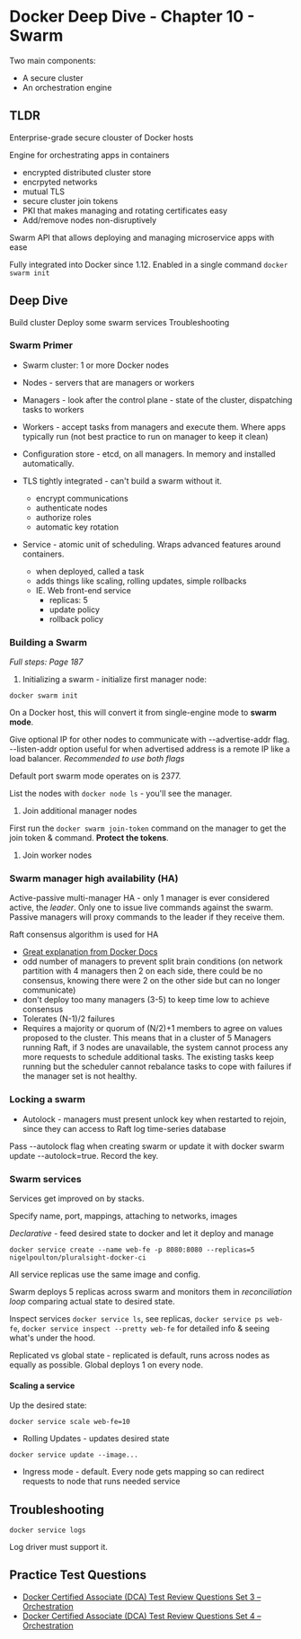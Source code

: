 # Docker Deep Dive - Chapter 10 - Swarm

Two main components:
- A secure cluster
- An orchestration engine

## TLDR

Enterprise-grade secure clouster of Docker hosts

Engine for orchestrating apps in containers
  - encrypted distributed cluster store
  - encrpyted networks
  - mutual TLS
  - secure cluster join tokens
  - PKI that makes managing and rotating certificates easy
  - Add/remove nodes non-disruptively

Swarm API that allows deploying and managing microservice apps with ease

Fully integrated into Docker since 1.12. Enabled in a single command `docker swarm init`

## Deep Dive

Build cluster
Deploy some swarm services
Troubleshooting

### Swarm Primer

- Swarm cluster: 1 or more Docker nodes

- Nodes - servers that are managers or workers

- Managers - look after the control plane - state of the cluster, dispatching tasks to workers

- Workers - accept tasks from managers and execute them. Where apps typically run (not best practice to run on manager to keep it clean)

- Configuration store - etcd, on all managers. In memory and installed automatically.

- TLS tightly integrated - can't build a swarm without it. 
  - encrypt communications
  - authenticate nodes
  - authorize roles
  - automatic key rotation

- Service - atomic unit of scheduling. Wraps advanced features around containers.
  - when deployed, called a task
  - adds things like scaling, rolling updates, simple rollbacks
  - IE. Web front-end service
    - replicas: 5
    - update policy
    - rollback policy

### Building a Swarm

*Full steps: Page 187*

1. Initializing a swarm - initialize first manager node:

`docker swarm init`

On a Docker host, this will convert it from single-engine mode to **swarm mode**. 

Give optional IP for other nodes to communicate with --advertise-addr flag. --listen-addr option useful for when advertised address is a remote IP like a load balancer. *Recommended to use both flags*

Default port swarm mode operates on is 2377.

List the nodes with `docker node ls` - you'll see the manager.

1. Join additional manager nodes

First run the `docker swarm join-token` command on the manager to get the join token & command. **Protect the tokens**.

1. Join worker nodes

### Swarm manager high availability (HA)

Active-passive multi-manager HA - only 1 manager is ever considered active, the *leader*. Only one to issue live commands against the swarm. Passive managers will proxy commands to the leader if they receive them.

Raft consensus algorithm is used for HA
  - [Great explanation from Docker Docs](https://docs.docker.com/engine/swarm/raft/)
  - odd number of managers to prevent split brain conditions (on network partition with 4 managers then 2 on each side, there could be no consensus, knowing there were 2 on the other side but can no longer communicate)
  - don't deploy too many managers (3-5) to keep time low to achieve consensus
  - Tolerates (N-1)/2 failures
  - Requires a majority or quorum of (N/2)+1 members to agree on values proposed to the cluster. This means that in a cluster of 5 Managers running Raft, if 3 nodes are unavailable, the system cannot process any more requests to schedule additional tasks. The existing tasks keep running but the scheduler cannot rebalance tasks to cope with failures if the manager set is not healthy.

### Locking a swarm

- Autolock - managers must present unlock key when restarted to rejoin, since they can access to Raft log time-series database

Pass --autolock flag when creating swarm or update it with docker swarm update --autolock=true. Record the key.

### Swarm services

Services get improved on by stacks.

Specify name, port, mappings, attaching to networks, images

*Declarative* - feed desired state to docker and let it deploy and manage

`docker service create --name web-fe -p 8080:8080 --replicas=5 nigelpoulton/pluralsight-docker-ci`

All service replicas use the same image and config.

Swarm deploys 5 replicas across swarm and monitors them in *reconciliation loop* comparing actual state to desired state.

Inspect services `docker service ls`, see replicas, `docker service ps web-fe`, `docker service inspect --pretty web-fe` for detailed info & seeing what's under the hood.

Replicated vs global state - replicated is default, runs across nodes as equally as possible. Global deploys 1 on every node.

#### Scaling a service

Up the desired state:

`docker service scale web-fe=10`

- Rolling Updates - updates desired state

`docker service update --image...`

- Ingress mode - default. Every node gets mapping so can redirect requests to node that runs needed service

## Troubleshooting

`docker service logs` 

Log driver must support it.

## Practice Test Questions

- [Docker Certified Associate (DCA) Test Review Questions Set 3 – Orchestration](https://djitz.com/certification/docker-certified-associate-dca-test-review-questions-set-3-orchestration/)
- [Docker Certified Associate (DCA) Test Review Questions Set 4 – Orchestration](https://djitz.com/certification/docker-certified-associate-dca-test-review-questions-set-4-orchestration/)




